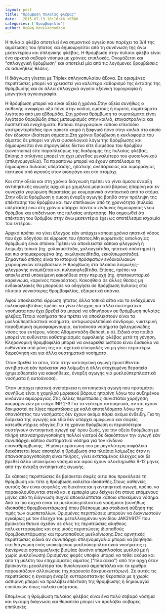```yaml
---
layout: post
title: "Θρόμβωση πυλαίας φλέβας"
date:   2015-07-19 10:16:46 +0300
categories: ['Θρομβοφιλία']
author: Θεώνη Κανελλοπούλου
---
```


Η πυλαία φλέβα αποτελεί ένα σημαντικό αγγείο που παρέχει τα 3/4 της αιμάτωσης του ήπατος και δημιουργείται από τη συνένωση της άνω μεσεντερίου και σπληνικής φλέβας. Η θρόμβωση στην πυλαία φλέβα είναι ένα αρκετά σοβαρό νόσημα με χρόνιες επιπλοκές. Ονομάζεται και "σπλαγχνική θρόμβωση" και αποτελεί μία από τις λεγόμενες θρομβώσεις σε ασυνήθεις θέσεις.
<!--break-->

Η διάγνωση γίνεται με Triplex σπληνοπυλαίου άξονα. Σε ορισμένες περιπτώσεις μπορεί να χρειαστεί για καλύτερο καθορισμό της έκτασης της θρόμβωσης και σε άλλα σπλαγχικά αγγεία αξονική τομογραφία ή μαγνητική αγγειογραφία.

Η θρόμβωση μπορεί να είναι οξεία ή χρόνια.Στην οξεία συνήθως ο ασθενής αναφέρει οξύ πόνο στην κοιλιά, εμετούς ή πυρετό, συμπτώματα λιγότερο από μια εβδομάδα. Στη χρόνια θρόμβωση τα συμπτώματα είναι λιγότερο θορυβώδη όπως μετεωρισμός στην κοιλιά, επιγαστραλγία και δυσπεπτικά ενοχλήματα. Κάποιοι περιγράφουν κάποιο επεισόδιο γαστρεντερίτιδας πριν αρκετό καιρό ή ξαφνικό πόνο στην κοιλιά στο οποίο δεν έδωσαν ιδιαίτερη σημασία.Στη χρόνια θρόμβωση η κυκλοφορία του αίματος δε μπορεί να γίνει φυσιολογικά λόγω της θρόμβωσης και δημιουργείται ένα σηραγγώδες δίκτυο είτε διαμέσου του θρόμβου (cavernoma) είτε παραπλεύρως της διαδρομής της πυλαίας φλέβας. Επίσης,ο σπλήνας μπορεί να έχει μέγεθος μεγαλύτερο του φυσιολογικού (σπληνομεγαλία). Τα παραπάνω μπορεί να έχουν αποτέλεσμα τη δημιουργία πυλαίας υπέρτασης, ηπατικής ανεπάρκειας και αιμορραγίας πεπτικού από κιρσούς στον οισοφάγο και στο στομάχι.

Και στην οξεία και στη χρόνια διάγνωση πρέπει να γίνει άμεσα έναρξη αντιπηκτικής αγωγής αρχικά με χαμηλού μοριακού βάρους ηπαρίνη και εν συνεχεία γεφύρωση θεραπείας με κουμαρινικά αντιπηκτικά από το στόμα. Στην οξεία θρόμβωση η άμεση έναρξη αγωγής βοηθά στην πρόληψη της επέκτασης του θρόμβου και των επιπλοκών από τη χρονιότητα (πυλαία υπέρταση) ενώ στη χρόνια υπάρχει πάντα ο κίνδυνος δημιουργίας νέου θρόμβου και επιδείνωση της πυλαίας υπέρτασης. Να σημειωθεί ότι επέκταση του θρόμβου στην άνω μεσεντέριο έχει ως αποτέλεσμα ισχαιμία του εντέρου.

Αρχικά πρέπει να γίνει έλεγχος εάν υπάρχει κάποια χρόνια ηπατική νόσος που έχει οδηγήσει σε κίρρωση του ήπατος.Μη κιρρωτικής αιτιολογίας θρόμβωση είναι σπάνια.Πρέπει να αποκλειστεί κάποια φλεγμονή ή λοίμωξη τοπικά (πχ. χολοκυστίτιδα, χολαγγειΐτιδα, ηπατικό απόστημα) ή και πιο απομακρυσμένα (πχ. σκωληκοειδίτιδα, εκκολπωματίτιδα). Σημαντικό επίσης είναι το ιστορικό πρόσφατων ενδοκοιλιακών χειρουργικών επεμβάσεων. Η θρόμβωση στα πλαίσια λοίμωξης-φλεγμονής ονομάζεται και πυλαιοφλεβίτιδα. Επίσης, πρέπει να αποκλειστεί υποκείμενη κακοήθεια στην περιοχή (πχ. ηπατοκυτταρικό καρκίνωμα, καρκίνος παγκρέατος). Κακοήθεια σε άλλες θέσεις μη ενδοκοιλιακές θα μπορούσε να οδηγήσει σε θρόμβωση πυλαίας στα πλαίσια γενικότερης θρομβοφιλίας, εξαιρετικά σπάνια.

Αφού αποκλειστεί κίρρωση ήπατος άλλα τοπικά αίτια και το ενδεχόμενο πυλαιοφλεβίτιδας πρέπει να γίνει έλεγχος για άλλα συστηματικά νοσήματα που έχει βρεθεί ότι μπορεί να οδηγήσουν σε θρόμβωση πυλαίας φλέβας.Τέτοια νοσήματα που πρέπει να αποκλειστούν είναι τα μυελοϋπερπλαστικά νοσήματα, αντιφωσφολιπιδικό σύνδρομο, νυκτερινή παροξυσμική αιμοσφαιρινουρία, αυτοάνοσα νοσήματα (φλεγμονώδης νόσος του εντέρου, νόσος Αδαμαντιάδη-Behcet, κ.ά). Ειδικά στα παιδιά μπορεί να ευθύνεται καθετηριασμός ομφαλικής φλέβας μετά τη γένηση. Κληρονομική θρομβοφιλία μπορεί να ανευρεθεί ωστόσο είναι δύσκολο να ευθύνεται από μόνη της και σχετικά επισφαλές να μη γίνει περαιτέρω διερεύνηση και για άλλα συστηματικά νοσήματα.

Όταν βρεθεί το αίτιο, τότε στην αντιπηκτική αγωγή προστίθενται αντιβιοτικά εάν πρόκειται για λοίμωξη ή άλλη στοχευμένη θεραπεία (χημειοθερπεία για κακοήθειες, έναρξη αγωγής για μυελοϋπερπλαστικά νοσήματα ή αυτοάνοσα).

Όταν υπάρχει ηπατική ανεπάρκεια η αντιπηκτική αγωγή που προτιμάται συνήθως είναι η χαμηλού μοριακού βάρους ηπαρίνη λόγω του αυξημένου κινδύνου αιμορραγίας.Στις άλλες περιπτώσεις συνιστάται χορήγηση κουμαρινικών με στόχο INR 2-3.Για τα νεότερα αντιπηκτικά, αν και έχουν δοκιμαστεί σε λίγες περιπτώσεις με καλά αποτελέσματα λόγω της σπανιότητας του νοσήματος δεν έχουν ακόμα πάρει ακόμα ένδειξη. Για τη διάρκεια της αγωγής και εδώ δεν υπάρχει ομοφωνία και σαφείς κατευθυντήριες οδηγίες.Για τη χρόνια θρόμβωση οι περισσότεροι συστήνουν αντιπηκτική αγωγή εφ' όρου ζωής, για την οξεία θρόμβωση με πλήρη επανασηραγγοποίηση πολλοί γιατροί δε διακόπτουν την αγωγή εάν συνυπάρχει κάποιο συστηματικό νόσημα για τον κίνδυνο επαναθρόμβωσης . Η μόνη περίπτωση που με μεγαλύτερη ασφάλεια διακόπτεται ίσως αποτελεί η θρόμβωση στα πλαίσια λοίμωξης όταν η επανασηραγγοποίηση είναι πλήρης, γίνει εκτεταμένος έλεγχος και δε βρεθεί άλλο υποκείμενο νόσημα και αφού έχουν ολοκληρωθεί 6-12 μήνες από την έναρξη αντιπηκτικής αγωγής.

Σε κάποιες περιπτώσεις δε βρίσκεται σαφές αίτιο που προκάλεσε τη θρόμβωση και τότε η θρόμβωση καλείται ιδιοπαθής.Στους ασθενείς αυτούς δεν είναι ασφαλές να διακόπτεται η αντιπηκτική αγωγή, πρέπει να παρακολουθουνται στενά και η εμπειρία μου δείχνει ότι στους επόμενους μήνες από τη διάγνωση συχνά αποκαλύπτεται κάποιο υποκείμενο νόσημα. Από τα πιο συχνά είναι τα μυελοϋπερπλαστικά νοσήματα (συνήθως ιδιοπαθής θρομβοκυττάρωση) όπου βλέπουμε μια σταδιακή αύξηση της τιμής των αιμοπεταλίων. Ορισμένες περιπτώσεις μπορούν να διαγνωστούν εγκαίρως με τον έλεγχο του μεταλλαγμένου γονιδίου JAK2V617F που βρίσκεται θετικό σχεδόν σε όλες τις περιπτώσεις αληθούς πολυκυτταραιμίας και στις μισές περιπτώσεις ιδιοπαθούς θρομβοκυττάρωσης και πρωτοπαθούς μυελοΐνωσης.Στις αρνητικές περιπτώσεις ειδικά αν συνυπάρχει σπληνομεγαλία μπορεί να βοηθήσει στη διάγνωση ενός υποκείμενου μυελοϋπερπλαστικού νοσήματος η διενέργεια οστεομυελικής βιοψίας (εικόνα υπερπλασίας μυελού με ή χωρίς μυελοΐνωση).Ορισμένες φορές υποψία μπορεί να τεθεί ακόμα και από τη μελέτη του επιχρίσματος αίματος ("πλακάκια") από την αρχή όταν βρίσκονται μεγαλύτερα του δυιολογικού αιμοπετάλια και τα ερυθρά παρουσιάζουν αλλοιώσεις (πχ.παρουσία δακρυοκυττάρων). Σε αυτές τις περιπτώσεις η έγκαιρη έναρξη κυτταροστατικής θεραπεία με ή χωρίς ασπιρίνη μπορεί να προλάβει επέκταση της θρόμβωσης ή δημιουργία επιπλοκών όπως πυλαία υπέρταση.

Επομένως η θρόμβωση πυλαίας φλέβας είναι ένα πολύ σοβαρό νόσημα και έγκαιρη διάγνωση και θεραπεία μπορεί να προλάβει σοβαρές επιπλοκές.

